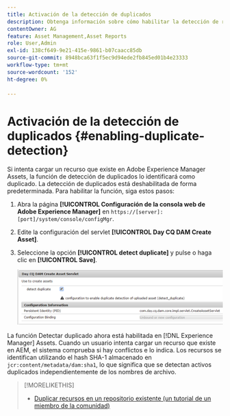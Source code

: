 ```yaml
---
title: Activación de la detección de duplicados
description: Obtenga información sobre cómo habilitar la detección de recursos duplicados en AEM.
contentOwner: AG
feature: Asset Management,Asset Reports
role: User,Admin
exl-id: 138cf649-9e21-415e-9861-b07caacc85db
source-git-commit: 8948bca63f1f5ec9d94ede2fb845ed01b4e23333
workflow-type: tm+mt
source-wordcount: '152'
ht-degree: 0%

---
```


# Activación de la detección de duplicados {#enabling-duplicate-detection}

Si intenta cargar un recurso que existe en Adobe Experience Manager Assets, la función de detección de duplicados lo identificará como duplicado. La detección de duplicados está deshabilitada de forma predeterminada. Para habilitar la función, siga estos pasos:

1. Abra la página **[!UICONTROL Configuración de la consola web de Adobe Experience Manager]** en `https://[server]:[port]/system/console/configMgr`.
1. Edite la configuración del servlet **[!UICONTROL Day CQ DAM Create Asset]**.
1. Seleccione la opción **[!UICONTROL detect duplicate]** y pulse o haga clic en **[!UICONTROL Save]**.

   ![Seleccione la opción Detectar duplicado en el servlet](assets/chlimage_1-377.png)

La función Detectar duplicado ahora está habilitada en [!DNL Experience Manager] Assets. Cuando un usuario intenta cargar un recurso que existe en AEM, el sistema comprueba si hay conflictos e lo indica. Los recursos se identifican utilizando el hash SHA-1 almacenado en `jcr:content/metadata/dam:sha1`, lo que significa que se detectan activos duplicados independientemente de los nombres de archivo.

>[!MORELIKETHIS]
>
>* [Duplicar recursos en un repositorio existente (un tutorial de un miembro de la comunidad)](https://experience-aem.blogspot.com/2019/06/aem-65-find-duplicate-assets-binaries-in-existing-repository.html)


